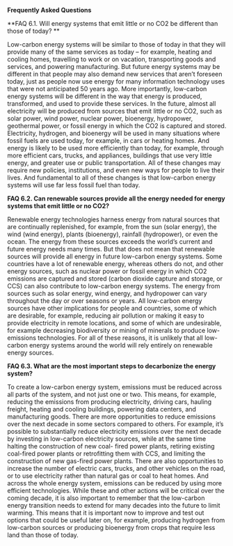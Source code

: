 **Frequently Asked Questions**

**FAQ 6.1. Will energy systems that emit little or no CO2 be different than those of today? **

Low-carbon energy systems will be similar to those of today in that they will provide many of the same 
services as today – for example, heating and cooling homes, travelling to work or on vacation, 
transporting goods and services, and powering manufacturing. But future energy systems may be 
different in that people may also demand new services that aren’t foreseen today, just as people now 
use energy for many information technology uses that were not anticipated 50 years ago. More 
importantly, low-carbon energy systems will be different in the way that energy is produced, 
transformed, and used to provide these services. In the future, almost all electricity will be produced 
from sources that emit little or no CO2, such as solar power, wind power, nuclear power, bioenergy, 
hydropower, geothermal power, or fossil energy in which the CO2 is captured and stored. Electricity, 
hydrogen, and bioenergy will be used in many situations where fossil fuels are used today, for example, 
in cars or heating homes. And energy is likely to be used more efficiently than today, for example, 
through more efficient cars, trucks, and appliances, buildings that use very little energy, and greater use 
or public transportation. All of these changes may require new policies, institutions, and even new ways 
for people to live their lives. And fundamental to all of these changes is that low-carbon energy systems 
will use far less fossil fuel than today. 

**FAQ 6.2. Can renewable sources provide all the energy needed for energy systems that emit little 
or no CO2?** 

Renewable energy technologies harness energy from natural sources that are continually replenished, 
for example, from the sun (solar energy), the wind (wind energy), plants (bioenergy), rainfall 
(hydropower), or even the ocean. The energy from these sources exceeds the world’s current and future 
energy needs many times. But that does not mean that renewable sources will provide all energy in 
future low-carbon energy systems. Some countries have a lot of renewable energy, whereas others do 
not, and other energy sources, such as nuclear power or fossil energy in which CO2 emissions are 
captured and stored (carbon dioxide capture and storage, or CCS) can also contribute to low-carbon 
energy systems. The energy from sources such as solar energy, wind energy, and hydropower can vary 
throughout the day or over seasons or years. All low-carbon energy sources have other implications for 
people and countries, some of which are desirable, for example, reducing air pollution or making it easy 
to provide electricity in remote locations, and some of which are undesirable, for example decreasing 
biodiversity or mining of minerals to produce low-emissions technologies. For all of these reasons, it is 
unlikely that all low-carbon energy systems around the world will rely entirely on renewable energy 
sources. 

**FAQ 6.3. What are the most important steps to decarbonize the energy system?** 

To create a low-carbon energy system, emissions must be reduced across all parts of the system, and 
not just one or two. This means, for example, reducing the emissions from producing electricity, driving 
cars, hauling freight, heating and cooling buildings, powering data centers, and manufacturing goods. 
There are more opportunities to reduce emissions over the next decade in some sectors compared to 
others. For example, it’s possible to substantially reduce electricity emissions over the next decade by 
investing in low-carbon electricity sources, while at the same time halting the construction of new coal- 
fired power plants, retiring existing coal-fired power plants or retrofitting them with CCS, and limiting 
the construction of new gas-fired power plants. There are also opportunities to increase the number of 
electric cars, trucks, and other vehicles on the road, or to use electricity rather than natural gas or coal 
to heat homes. And across the whole energy system, emissions can be reduced by using more efficient 
technologies. While these and other actions will be critical over the coming decade, it is also important 
to remember that the low-carbon energy transition needs to extend for many decades into the future to 
limit warming. This means that it is important now to improve and test out options that could be useful 
later on, for example, producing hydrogen from low-carbon sources or producing bioenergy from crops 
that require less land than those of today. 
